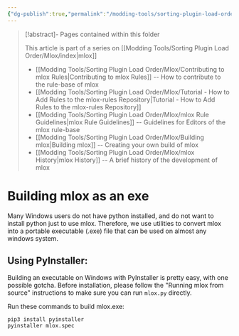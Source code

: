```yaml
---
{"dg-publish":true,"permalink":"/modding-tools/sorting-plugin-load-order/mlox/building-mlox/","tags":["mlox"]}
---
```



>[!abstract]- Pages contained within this folder 
>
>This article is part of a series on [[Modding Tools/Sorting Plugin Load Order/Mlox/index\|mlox]]
> 
>* [[Modding Tools/Sorting Plugin Load Order/Mlox/Contributing to mlox Rules\|Contributing to mlox Rules]] -- How to contribute to the rule-base of mlox 
>* [[Modding Tools/Sorting Plugin Load Order/Mlox/Tutorial - How to Add Rules to the mlox-rules Repository\|Tutorial - How to Add Rules to the mlox-rules Repository]]
>* [[Modding Tools/Sorting Plugin Load Order/Mlox/mlox Rule Guidelines\|mlox Rule Guidelines]] -- Guidelines for Editors of the mlox rule-base
>* [[Modding Tools/Sorting Plugin Load Order/Mlox/Building mlox\|Building mlox]] -- Creating your own build of mlox
>* [[Modding Tools/Sorting Plugin Load Order/Mlox/mlox History\|mlox History]] -- A brief history of the development of mlox 

# Building mlox as an exe

Many Windows users do not have python installed, and do not want to install python just to use mlox.
Therefore, we use utilities to convert mlox into a portable executable (.exe) file that can be used on almost any windows system.

## Using PyInstaller:

Building an executable on Windows with PyInstaller is pretty easy, with one possible gotcha.
Before installation, please follow the "Running mlox from source" instructions to make sure you can run `mlox.py` directly.

Run these commands to build mlox.exe:
```
pip3 install pyinstaller
pyinstaller mlox.spec
```